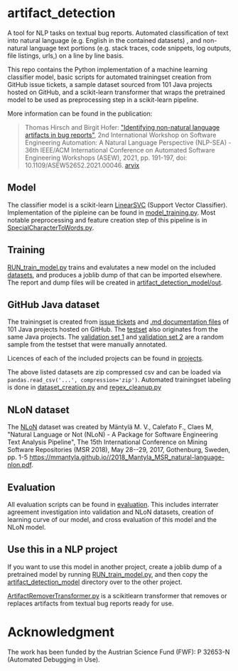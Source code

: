 # artifact_detection
A tool for NLP tasks on textual bug reports.
Automated classification of text into natural language (e.g. English in the contained datasets) , and non-natural language text portions (e.g. stack traces, code snippets, log outputs, file listings, urls,) on a line by line basis.

This repo contains the Python implementation of a machine learning classifier model, basic scripts for automated trainingset creation from GitHub issue tickets, a sample dataset sourced from 101 Java projects hosted on GitHub, and a scikit-learn transformer that wraps the pretrained model to be used as preprocessing step in a scikit-learn pipeline.

More information can be found in the publication:
> Thomas Hirsch and Birgit Hofer: ["Identifying non-natural language artifacts in bug reports"](https://doi.org/10.1109/ASEW52652.2021.00046), 2nd International Workshop on Software Engineering Automation: A Natural Language Perspective (NLP-SEA) - 36th IEEE/ACM International Conference on Automated Software Engineering Workshops (ASEW), 2021, pp. 191-197, doi: 10.1109/ASEW52652.2021.00046. [arvix](https://arxiv.org/abs/2110.01336)

## Model
The classifier model is a scikit-learn [LinearSVC](https://scikit-learn.org/stable/modules/generated/sklearn.svm.LinearSVC.html) (Support Vector Classifier).
Implementation of the pipleine can be found in [model_training.py](artifact_detection_model/model_training.py).
Most notable preprocessing and feature creation step of this pipeline is in [SpecialCharacterToWords.py](artifact_detection_model/SpecialCharacterToWords.py).

## Training
[RUN_train_model.py](artifact_detection_model/RUN_train_model.py) trains and evalutates a new model on the included [datasets](datasets), and produces a joblib dump of that can be imported elsewhere.
The report and dump files will be created in [artifact_detection_model/out](artifact_detection_model/out).

## GitHub Java dataset
The trainingset is created from [issue tickets](datasets/training_set_bug_reports.csv.zip) and [.md documentation files](datasets/documentation_set.csv.zip) of 101 Java projects hosted on GitHub.
The [testset](datasets/test_set_bug_reports.csv.zip) also originates from the same Java projects.
The [validation set 1](datasets/validation_set_researcher_1.csv.zip) and [validation set 2](datasets/validation_set_researcher_2.csv.zip) are a random sample from the testset that were manually annotated.

Licences of each of the included projects can be found in [projects](datasets/licences).

The above listed datasets are zip compressed csv and can be loaded via `pandas.read_csv('...', compression='zip')`.
Automated trainingset labeling is done in [dataset_creation.py](artifact_detection_model/dataset_creation.py) and [regex_cleanup.py](artifact_detection_model/regex_cleanup.py)

## NLoN dataset
The [NLoN](https://github.com/M3SOulu/NLoN) dataset was created by Mäntylä M. V., Calefato F., Claes M, "Natural Language or Not (NLoN) - A Package for Software Engineering Text Analysis Pipeline", The 15th International Conference on Mining Software Repositories (MSR 2018), May 28--29, 2017, Gothenburg, Sweden, pp. 1-5 https://mmantyla.github.io//2018_Mantyla_MSR_natural-language-nlon.pdf.

## Evaluation
All evaluation scripts can be found in [evaluation](evaluation). This includes interrater agreement investigation into validation and NLoN datasets, creation of learning curve of our model, and cross evaluation of this model and the NLoN model.

## Use this in a NLP project
If you want to use this model in another project, create a joblib dump of a pretrained model by running [RUN_train_model.py](artifact_detection_model/RUN_train_model.py.py), and then copy the [artifact_detection_model](artifact_detection_model) directory over to the other project.

[ArtifactRemoverTransformer.py](artifact_detection_model/transformer/ArtifactRemoverTransformer.py) is a scikitlearn transformer that removes or replaces artifacts from textual bug reports ready for use.

# Acknowledgment
The work has been funded by the Austrian Science Fund (FWF): P 32653-N (Automated Debugging in Use).

